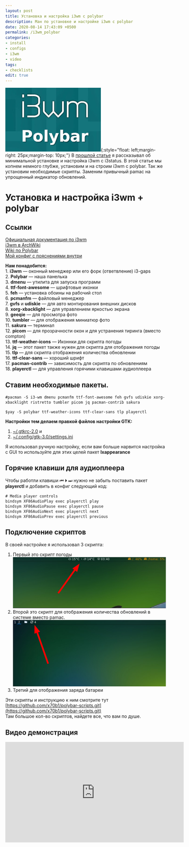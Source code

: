 ```yaml
---
layout: post
title: Установка и настройка i3wm c polybar
description: Ман по установке и настройке i3wm с polybar
date: 2020-08-14 17:43:09 +0500
permalink: /i3wm_polybar
categories: 
- install
- configs
- i3wm
- video
tags:
- checklists
edit: true
---
```

![Тайлинг i3wm](../img/i3wm_polybar.jpg){:style="float: left;margin-right: 25px;margin-top: 10px;"} В [прошлой статье](https://ordanax.github.io/i3wm) я рассказывал об минимальной установке и настройка i3wm с i3status.
В этой статье мы копнем немного глубже, установим и на строим i3wm c polybar. Так же установим необходимые скрипты. Заменим привычный pamac на упрощенный индикатор обновлений.


# Установка и настройка i3wm + polybar

## Ссылки
[Официальная документация по i3wm](https://i3wm.org/docs/userguide.html)<br>
[i3wm в ArchWiki](https://wiki.archlinux.org/index.php/i3_%28%D0%A0%D1%83%D1%81%D1%81%D0%BA%D0%B8%D0%B9%29)<br>
[Wiki по Polybar](https://github.com/polybar/polybar/wiki)<br>
[Мой конфиг с пояснениями внутри](https://github.com/ordanax/dots/tree/master/3wm_v_3)<br>


**Нам понадобится:** <br>
    1. **i3wm** — оконный менеджер или его форк (ответвление) i3-gaps <br>
    2. **Polybar** — наша панелька<br>
    3. **dmenu** — утилита для запуска программ <br>
    4. **ttf-font-awesome** — шрифтовые иконки <br>
    5. **feh** — установка обоины на рабочий стол <br>
    6. **pcmanfm** — файловый менеджер <br>
    7. **gvfs** и **udiskie** — для авто монтирования внешних дисков <br>
    8. **xorg-xbacklight** — для управлением яркостью экрана <br>
    9. **geeqie** — для просмотра фото <br>
    10. **tumbler** — для отображения миниатюр фото <br>
    11. **sakura** — терминал <br>
    12. **picom** — для прозрачности окон и для устранения тиринга (вместо compton)<br>
    13. **ttf-weather-icons** — Иконнки для скрипта погоды<br>
    14. **jq** — этот пакет также нужен для скрипта для отображения погоды<br>
    15. **tlp** — для скрипта отображения количества обновлении<br>
    16. **ttf-clear-sans** — хороший шрифт<br>
    17. **pacman-contrib** — зависимость для скрипта по обновлениям<br>
    18. **playerctl** — для управления горячими клавишами аудиоплеера 
   
    
## Ставим необходимые пакеты.

```
#pacman -S i3-wm dmenu pcmanfm ttf-font-awesome feh gvfs udiskie xorg-xbacklight ristretto tumbler picom jq pacman-contrib sakura
```
```
$yay -S polybar ttf-weather-icons ttf-clear-sans tlp playerctl
```

**Настройки тем делаем правкой файлов настройки GTK:**
1. [~/.gtkrc-2.0](https://github.com/ordanax/dots/blob/master/3wm_v_3/gtkrc-2.0.tar.gz) и <br>
2. [~/.config/gtk-3.0/settings.ini](https://github.com/ordanax/dots/blob/master/3wm_v_3/gtk-3.0/settings.ini)<br>

Я использовал ручную настройку, если вам больше нарвится настройка с GUI то используйте для этих целей пакет **lxappearance**


## Горячие клавиши для аудиоплеера
Чтобы работли клавиши ⏮ ⏵ ⏭ нужно не забыть поставить пакет **playerctl** и добавить в конфиг следующий код:

```
# Media player controls
bindsym XF86AudioPlay exec playerctl play
bindsym XF86AudioPause exec playerctl pause
bindsym XF86AudioNext exec playerctl next
bindsym XF86AudioPrev exec playerctl previous
```
## Подключение скриптов

В своей настройке я использовал 3 скрипта:<br>
1) Первый это скрипт погоды<br>
![скрипт погоды](../img/wheather.png)<br>
2) Второй это скрипт для отображения количества обновлений в системе вместо pamac. <br>
![скрипт погоды](../img/update.png)<br>
3) Третий для отображения заряда батареи<br>

Эти скрипты и инструкцию к ним смотрите тут [https://github.com/x70b1/polybar-scripts.git](https://github.com/x70b1/polybar-scripts.git)<br>
Там большое кол-во скриптов, найдете все, что вам по душе.

## Видео демонстрация
<iframe width="560" height="315" src="https://www.youtube.com/embed/uh_WeYrjCOY" frameborder="0" allow="accelerometer; autoplay; encrypted-media; gyroscope; picture-in-picture" allowfullscreen></iframe>

